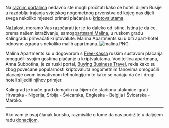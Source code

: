 Na [raznim portalima][link] nedavno ste mogli pročitati kako će hoteli diljem Rusije u razdoblju trajanja svjetskog nogometnog prvenstva od kojeg nas dijeli svega nekoliko mjeseci primati plaćanja u [kriptovalutama][cc]. 

Nažalost, moramo Vas razočarati jer je to daleko od istine. Istina je da će, prema našem istraživanju, samo[apartmani Malina][malina], u ruskom gradu Kalingradu prihvaćati kriptovalute. Malina Apartments su u biti apart-hotel odnosno zgrada s nekoliko malih apartmana.
![malina.PNG](C:/Users/SRDOC/Pictures/malina.PNG)

Malina Apartments su u dogovorom s [Free-Kassa][fk] ruskim sustavom plaćanja omogućili svojim gostima plaćanje u kriptvalutama. Voditeljica apartmana, Anna Subbotina, je za ruski portal, [Buying Business Travel][bbt], rekla kako su zbog povećane popularnosti kriptovaluta nogometnim fanovima omogućili plaćanje ovom inovativnom tehnologijom te kako se nadaju da će i drugi hoteli slijediti njihov primjer.

Kalingrad je inače grad domaćin na čijem će stadionu utakmice igrati Hrvatska - Nigerija, Srbija - Švicarska, Engleska - Belgija i Švicarska - Maroko.

---

Ako vam je ovaj članak koristio, razmislite o tome da nas podržite u daljnjem radu [donacijom][donate].

[donate]: https://bitfalls.com/hr/donate
[bbt]: http://buyingbusinesstravel.com.ru/news/accomodation/16998-v-kaliningradskikh-otelyakh-predlagayut-oplachivat-prozhivanie-kriptovalyutami/
[malina]: https://www.booking.com/hotel/ru/apartments-quot-malina-quot.hr.html?aid=357020;label=gog235jc-hotel-hr-ru-apartmentsNmalinaNfamily-unspec-hr-com-L%3Ahr-O%3AwindowsS10-B%3Achrome-N%3AXX-S%3Abo-U%3Ac-H%3As;sid=55363122d4fe14dacb7453eb009eb3d4;dest_id=-3014107;dest_type=city;dist=0;group_adults=2;hapos=1;hpos=1;room1=A%2CA;sb_price_type=total;srepoch=1522743843;srfid=5d3dc665270660b1fcdc46a2872529dc542b8c9eX1;srpvid=e38e3b11b82f02ac;type=total;ucfs=1&#hotelTmpl
[fk]: https://www.free-kassa.ru/
[link]: https://zycrypto.com/russian-hotels-to-accept-bitcoin-payments-for-fifa-world-cup-2018/
[cc]: https://bitfalls.com/hr/2017/08/20/cryptocurrency/

